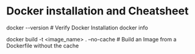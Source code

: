 # Docker installation and Cheatsheet

docker --version  # Verify Docker Installation
docker info

docker build -t <image_name> . –no-cache  # Build an Image from a Dockerfile without the cache
